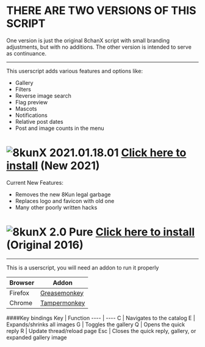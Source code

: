 # THERE ARE TWO VERSIONS OF THIS SCRIPT

One version is just the original 8chanX script with small branding adjustments, but with no additions. The other version is intended to serve as continuance.

***

This userscript adds various features and options like:
 * Gallery
 * Filters
 * Reverse image search
 * Flag preview
 * Mascots
 * Notifications
 * Relative post dates
 * Post and image counts in the menu


# ![8](https://raw.githubusercontent.com/SlippingGitty/8chanX-for-8kun/2-0_pure/images/logo.png)kunX 2021.01.18.01  [Click here to install](https://github.com/SlippingGitty/8chanX-for-8kun/raw/2-0_pure/8kunX.user.js) (New 2021)

Current New Features: 
 * Removes the new 8Kun legal garbage
 * Replaces logo and favicon with old one
 * Many other poorly written hacks

# ![8](https://raw.githubusercontent.com/SlippingGitty/8chanX-for-8kun/2-0_pure/images/logo.png)kunX 2.0 Pure [Click here to install](https://github.com/SlippingGitty/8chanX-for-8kun/raw/2-0_pure/8kun-x.user.js) (Original 2016)


***


This is a userscript, you will need an addon to run it properly

Browser|Addon
----   |----
Firefox|[Greasemonkey](https://addons.mozilla.org/en-US/firefox/addon/greasemonkey/)
Chrome |[Tampermonkey](https://chrome.google.com/webstore/detail/tampermonkey/dhdgffkkebhmkfjojejmpbldmpobfkfo)

####Key bindings
Key     | Function
----    | ----
C       | Navigates to the catalog
E       | Expands/shrinks all images
G       | Toggles the gallery
Q       | Opens the quick reply
R       | Update thread/reload page
Esc     | Closes the quick reply, gallery, or expanded gallery image
